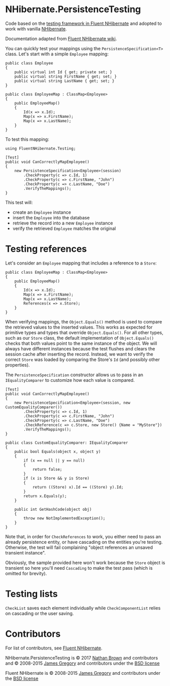 NHibernate.PersistenceTesting
=============================

Code based on the [testing framework in Fluent NHibernate](https://github.com/jagregory/fluent-nhibernate/tree/master/src/FluentNHibernate/Testing) and adopted to work with vanilla [NHibernate](https://github.com/nhibernate/nhibernate-core).

Documentation adapted from [Fluent NHibernate wiki](https://github.com/jagregory/fluent-nhibernate/wiki/Persistence-specification-testing).

You can quickly test your mappings using the `PersistenceSpecification<T>` class. Let's start with a simple `Employee` mapping:

    public class Employee
    {
        public virtual int Id { get; private set; }
        public virtual string FirstName { get; set; }
        public virtual string LastName { get; set; }
    }

    public class EmployeeMap : ClassMap<Employee>
    {
        public EmployeeMap()
        {
            Id(x => x.Id);
            Map(x => x.FirstName);
            Map(x => x.LastName);
        }
    }

To test this mapping:

    using FluentNHibernate.Testing;

    [Test]
    public void CanCorrectlyMapEmployee()
    {
        new PersistenceSpecification<Employee>(session)
            .CheckProperty(c => c.Id, 1)
            .CheckProperty(c => c.FirstName, "John")
            .CheckProperty(c => c.LastName, "Doe")
            .VerifyTheMappings();
    }

This test will:

  * create an `Employee` instance
  * insert the `Employee` into the database 
  * retrieve the record into a new `Employee` instance
  * verify the retrieved `Employee` matches the original

# Testing references

Let's consider an `Employee` mapping that includes a reference to a `Store`:

    public class EmployeeMap : ClassMap<Employee>
    {
        public EmployeeMap()
        {
            Id(x => x.Id);
            Map(x => x.FirstName);
            Map(x => x.LastName);
            References(x => x.Store);
        }
    }

When verifying mappings, the `Object.Equals()` method is used to compare the retrieved values to the inserted values. This works as expected for primitive types and types that override `Object.Equals()`. For all other types, such as our `Store` class, the default implementation of `Object.Equals()` checks that both values point to the same instance of the object. We will always have different instances because the test flushes and clears the session cache after inserting the record. Instead, we want to verify the correct `Store` was loaded by comparing the Store's `Id` (and possibly other properties).

The `PersistenceSpecification` constructor allows us to pass in an `IEqualityComparer` to customize how each value is compared. 

    [Test]
    public void CanCorrectlyMapEmployee()
    {
        new PersistenceSpecification<Employee>(session, new CustomEqualityComparer())
            .CheckProperty(c => c.Id, 1)
            .CheckProperty(c => c.FirstName, "John")
            .CheckProperty(c => c.LastName, "Doe")
            .CheckReference(c => c.Store, new Store() {Name = "MyStore"})
            .VerifyTheMappings();
    }

    public class CustomEqualityComparer: IEqualityComparer
    {
        public bool Equals(object x, object y)
        {
            if (x == null || y == null)
            {
                return false;
            }
            if (x is Store && y is Store)
            {
                return ((Store) x).Id == ((Store) y).Id;
            }
            return x.Equals(y);
        }

        public int GetHashCode(object obj)
        {
            throw new NotImplementedException();
        }
    }

Note that, in order for `CheckReferences` to work, you either need to pass an already persistence entity, or have cascading on the entities you're testing. Otherwise, the test will fail complaining "object references an unsaved transient instance". 

Obviously, the sample provided here won't work because the `Store` object is transient so here you'll need `Cascading` to make the test pass (which is omitted for brevity).

# Testing lists

`CheckList` saves each element individually while `CheckComponentList` relies on cascading or the user saving.

# Contributors
For list of contributors, see [Fluent NHibernate](https://github.com/jagregory/fluent-nhibernate).

NHibernate.PersistenceTesting is &copy; 2017 [Nathan Brown](https://github.com/ngbrown) and contributors and &copy; 2008-2015 [James Gregory](http://jagregory.com) and contributors under the [BSD license](https://github.com/ngbrown/NHibernate.PersistanceTesting/blob/master/LICENSE.txt)

Fluent NHibernate is &copy; 2008-2015 [James Gregory](http://jagregory.com) and contributors under the [BSD license](https://github.com/jagregory/fluent-nhibernate/blob/master/fluent-nhibernate/blob/master/LICENSE.txt)
